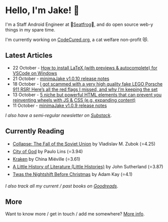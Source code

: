# Hello, I'm Jake! 👋

I'm a Staff Android Engineer at 🐸[Seatfrog](https://seatfrog.com/)🐸, and do open source web-y things in my spare time. 

I'm currently working on [CodeCured.org](https://codecured.org), a cat welfare non-profit 😻.

## Latest Articles
<!-- feed start -->
- 22 October - [How to install LaTeX (with previews &amp; autocomplete) for VSCode on Windows](http://blog.jakelee.co.uk/getting-latex-working-in-vscode-on-windows/)
- 21 October - [minimaJake v1.0.10 release notes](http://minima.jakelee.co.uk/v1.0.10/)
- 18 October - [I got scammed with a very high quality fake LEGO Porsche 911 RSR! Here’s all the red flags I missed, and why I’m keeping the set](http://jakelee.co.uk/warning-signs-of-fake-lego-porsche-911-rsr/)
- 13 October - [5 niche but powerful HTML elements that can prevent you reinventing wheels with JS &amp; CSS (e.g. expanding content)](http://blog.jakelee.co.uk/niche-html-elements/)
- 11 October - [minimaJake v1.0.9 release notes](http://minima.jakelee.co.uk/v1.0.9/)
<!-- feed end -->
*I also have a semi-regular newsletter on [Substack](https://jakeweeklee.substack.com)*.

## Currently Reading
<!-- GOODREADS-LIST:START -->
- [Collapse: The Fall of the Soviet Union](https://www.goodreads.com/review/show/4630812022?utm_medium=api&utm_source=rss) by Vladislav M. Zubok (⭐️4.25)
- [City of God](https://www.goodreads.com/review/show/5625209050?utm_medium=api&utm_source=rss) by Paulo Lins (⭐️3.94)
- [Kraken](https://www.goodreads.com/review/show/5893384412?utm_medium=api&utm_source=rss) by China Miéville (⭐️3.61)
- [A Little History of Literature (Little Histories)](https://www.goodreads.com/review/show/4671404998?utm_medium=api&utm_source=rss) by John Sutherland (⭐️3.87)
- [Twas the Nightshift Before Christmas](https://www.goodreads.com/review/show/5924963325?utm_medium=api&utm_source=rss) by Adam Kay (⭐️4.1)
<!-- GOODREADS-LIST:END -->
*I also track all my current / past books on [Goodreads](https://goodreads.com/jakesteam)*.

## More

Want to know more / get in touch / add me somewhere? [More info](https://jakelee.co.uk/about/).
